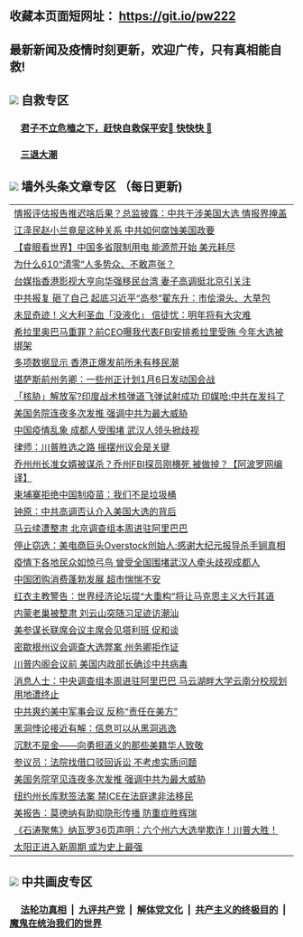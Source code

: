 ## 收藏本页面短网址： https://git.io/pw222
## 最新新闻及疫情时刻更新，欢迎广传，只有真相能自救! 



## <img src="https://img.icons8.com/cute-clipart/2x/circled-right.png">  自救专区

 ### &nbsp;&nbsp;&nbsp;&nbsp; [君子不立危樯之下，赶快自救保平安🍎 快快快 📩](https://github.com/pwgy/td/blob/master/README.md)
 
 ### &nbsp;&nbsp;&nbsp;&nbsp; [三退大潮](https://is.gd/fCPoKo) 
 
## <img src="https://img.icons8.com/cute-clipart/2x/circled-right.png"> 墙外头条文章专区 （每日更新)

<Table>
<tr><td colspan="2" align="left"><a href="https://zctvbtdr.xhuyd.press/?name=c1256844&key=encdeuyadochlaxz&from=pw2">情报评估报告推迟啥后果？总监披露：中共干涉美国大选 情报界掩盖</a></td></tr>
<tr><td colspan="2" align="left"><a href="https://zctvbtdr.xhuyd.press/?name=c1256904&key=encdeuyadochlaxz&from=pw2">江泽民赵小兰竟是这种关系 中共如何腐蚀美国政要</a></td></tr>
<tr><td colspan="2" align="left"><a href="https://zctvbtdr.xhuyd.press/?name=c1256850&key=encdeuyadochlaxz&from=pw2">【睿眼看世界】中国多省限制用电 能源荒开始 美元耗尽</a></td></tr>
<tr><td colspan="2" align="left"><a href="https://zctvbtdr.xhuyd.press/?name=c1256885&key=encdeuyadochlaxz&from=pw2">为什么610“清零”人多势众、不敢声张？</a></td></tr>
<tr><td colspan="2" align="left"><a href="https://zctvbtdr.xhuyd.press/?name=c1256825&key=encdeuyadochlaxz&from=pw2">台媒指香港影视大亨向华强移民台湾 妻子高调挺北京引关注</a></td></tr>
<tr><td colspan="2" align="left"><a href="https://zctvbtdr.xhuyd.press/?name=c1256852&key=encdeuyadochlaxz&from=pw2">中共报复 砸了自己 起底习近平“高参”翟东升：市侩滑头、大草包</a></td></tr>
<tr><td colspan="2" align="left"><a href="https://zctvbtdr.xhuyd.press/?name=c1256903&key=encdeuyadochlaxz&from=pw2">未显奇迹！义大利圣血「没液化」 信徒忧：明年将有大灾难</a></td></tr>
<tr><td colspan="2" align="left"><a href="https://zctvbtdr.xhuyd.press/?name=c1256824&key=encdeuyadochlaxz&from=pw2">希拉里奥巴马重罪？前CEO曝我代表FBI安排希拉里受贿 今年大选被绑架</a></td></tr>
<tr><td colspan="2" align="left"><a href="https://zctvbtdr.xhuyd.press/?name=c1256826&key=encdeuyadochlaxz&from=pw2">多项数据显示 香港正爆发前所未有移民潮</a></td></tr>
<tr><td colspan="2" align="left"><a href="https://zctvbtdr.xhuyd.press/?name=c1256882&key=encdeuyadochlaxz&from=pw2">堪萨斯前州务卿：一些州正计划1月6日发动国会战</a></td></tr>
<tr><td colspan="2" align="left"><a href="https://zctvbtdr.xhuyd.press/?name=c1256893&key=encdeuyadochlaxz&from=pw2">「核胁」解放军?印度战术核弹道飞弹试射成功 印媒呛:中共在发抖了</a></td></tr>
<tr><td colspan="2" align="left"><a href="https://zctvbtdr.xhuyd.press/?name=c1256820&key=encdeuyadochlaxz&from=pw2">美国务院连夜多次发推 强调中共为最大威胁</a></td></tr>
<tr><td colspan="2" align="left"><a href="https://zctvbtdr.xhuyd.press/?name=c1256900&key=encdeuyadochlaxz&from=pw2">中国疫情乱象 成都人受围堵 武汉人领头掀歧视</a></td></tr>
<tr><td colspan="2" align="left"><a href="https://zctvbtdr.xhuyd.press/?name=c1256892&key=encdeuyadochlaxz&from=pw2">律师：川普胜选之路 摇摆州议会是关键</a></td></tr>
<tr><td colspan="2" align="left"><a href="https://zctvbtdr.xhuyd.press/?name=c1256839&key=encdeuyadochlaxz&from=pw2">乔州州长准女婿被谋杀？乔州FBI探员刚横死 被做掉？【阿波罗网编译】</a></td></tr>
<tr><td colspan="2" align="left"><a href="https://zctvbtdr.xhuyd.press/?name=c1256905&key=encdeuyadochlaxz&from=pw2">柬埔寨拒绝中国制疫苗：我们不是垃圾桶</a></td></tr>
<tr><td colspan="2" align="left"><a href="https://zctvbtdr.xhuyd.press/?name=c1256847&key=encdeuyadochlaxz&from=pw2">钟原：中共高调否认介入美国大选的背后</a></td></tr>
<tr><td colspan="2" align="left"><a href="https://zctvbtdr.xhuyd.press/?name=c1256848&key=encdeuyadochlaxz&from=pw2">马云续遭整肃 北京调查组本周进驻阿里巴巴</a></td></tr>
<tr><td colspan="2" align="left"><a href="https://zctvbtdr.xhuyd.press/?name=c1256881&key=encdeuyadochlaxz&from=pw2">停止窃选：美电商巨头Overstock创始人:感谢大纪元报导杀手锏真相</a></td></tr>
<tr><td colspan="2" align="left"><a href="https://zctvbtdr.xhuyd.press/?name=c1256833&key=encdeuyadochlaxz&from=pw2">疫情下各地民众如惊弓鸟 曾受全国围堵武汉人牵头歧视成都人</a></td></tr>
<tr><td colspan="2" align="left"><a href="https://zctvbtdr.xhuyd.press/?name=c1256853&key=encdeuyadochlaxz&from=pw2">中国团购消费蓬勃发展 超市惴惴不安</a></td></tr>
<tr><td colspan="2" align="left"><a href="https://zctvbtdr.xhuyd.press/?name=c1256879&key=encdeuyadochlaxz&from=pw2">红衣主教警告：世界经济论坛提“大重构”将让马克思主义大行其道</a></td></tr>
<tr><td colspan="2" align="left"><a href="https://zctvbtdr.xhuyd.press/?name=c1256837&key=encdeuyadochlaxz&from=pw2">内蒙老巢被整肃 刘云山突随习足迹访潮汕</a></td></tr>
<tr><td colspan="2" align="left"><a href="https://zctvbtdr.xhuyd.press/?name=c1256891&key=encdeuyadochlaxz&from=pw2">美参谋长联席会议主席会见塔利班 促和谈</a></td></tr>
<tr><td colspan="2" align="left"><a href="https://zctvbtdr.xhuyd.press/?name=c1256889&key=encdeuyadochlaxz&from=pw2">密歇根州议会调查大选弊案 州务卿拒作证</a></td></tr>
<tr><td colspan="2" align="left"><a href="https://zctvbtdr.xhuyd.press/?name=c1256877&key=encdeuyadochlaxz&from=pw2">川普内阁会议前 美国内政部长确诊中共病毒</a></td></tr>
<tr><td colspan="2" align="left"><a href="https://zctvbtdr.xhuyd.press/?name=c1256834&key=encdeuyadochlaxz&from=pw2">消息人士：中央调查组本周进驻阿里巴巴 马云湖畔大学云南分校规划用地遭终止</a></td></tr>
<tr><td colspan="2" align="left"><a href="https://zctvbtdr.xhuyd.press/?name=c1256902&key=encdeuyadochlaxz&from=pw2">中共爽约美中军事会议 反称“责任在美方”</a></td></tr>
<tr><td colspan="2" align="left"><a href="https://zctvbtdr.xhuyd.press/?name=c1256875&key=encdeuyadochlaxz&from=pw2">黑洞悖论接近有解：信息可以从黑洞逃逸</a></td></tr>
<tr><td colspan="2" align="left"><a href="https://zctvbtdr.xhuyd.press/?name=c1256823&key=encdeuyadochlaxz&from=pw2">沉默不是金——向勇担道义的那些美籍华人致敬</a></td></tr>
<tr><td colspan="2" align="left"><a href="https://zctvbtdr.xhuyd.press/?name=c1256890&key=encdeuyadochlaxz&from=pw2">参议员：法院找借口驳回诉讼 不考虑实质问题</a></td></tr>
<tr><td colspan="2" align="left"><a href="https://zctvbtdr.xhuyd.press/?name=c1256869&key=encdeuyadochlaxz&from=pw2">美国务院罕见连夜多次发推 强调中共为最大威胁</a></td></tr>
<tr><td colspan="2" align="left"><a href="https://zctvbtdr.xhuyd.press/?name=c1256887&key=encdeuyadochlaxz&from=pw2">纽约州长库默签法案 禁ICE在法庭逮非法移民</a></td></tr>
<tr><td colspan="2" align="left"><a href="https://zctvbtdr.xhuyd.press/?name=c1256878&key=encdeuyadochlaxz&from=pw2">美报告：莫德纳有助抑隐形传播 防重症胜辉瑞</a></td></tr>
<tr><td colspan="2" align="left"><a href="https://zctvbtdr.xhuyd.press/?name=c1256860&key=encdeuyadochlaxz&from=pw2">《石涛聚焦》纳瓦罗36页声明：六个州六大选举欺诈！川普大胜！</a></td></tr>
<tr><td colspan="2" align="left"><a href="https://zctvbtdr.xhuyd.press/?name=c1256874&key=encdeuyadochlaxz&from=pw2">太阳正进入新周期 或为史上最强</a></td></tr>

 </Table>

## <img src="https://img.icons8.com/cute-clipart/2x/circled-right.png"> 中共画皮专区


 ### &nbsp;&nbsp;&nbsp;&nbsp; [法轮功真相](https://github.com/begood0513/basic/blob/master/README.md) &nbsp;|&nbsp; [九评共产党](https://github.com/begood0513/9ping.md/blob/master/README.md) &nbsp;|&nbsp; [解体党文化](https://github.com/begood0513/jtdwh.md/blob/master/README.md)   &nbsp;|&nbsp; [共产主义的终极目的](https://github.com/begood0513/gczydzjmd.md/blob/master/README.md) &nbsp;|&nbsp; [魔鬼在统治我们的世界](https://github.com/begood0513/gczydzjmd.md/blob/master/README.md) 

